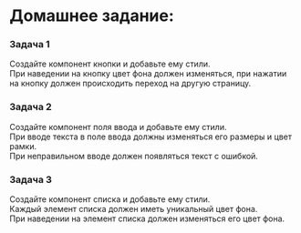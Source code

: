 # Домашнее задание:

### Задача 1
Создайте компонент кнопки и добавьте ему стили.\
При наведении на кнопку цвет фона должен изменяться, при нажатии на кнопку должен происходить переход на другую страницу.

### Задача 2
Создайте компонент поля ввода и добавьте ему стили.\
При вводе текста в поле ввода должны изменяться его размеры и цвет рамки.\
При неправильном вводе должен появляться текст с ошибкой.


### Задача 3
Создайте компонент списка и добавьте ему стили. \
Каждый элемент списка должен иметь уникальный цвет фона. \
При наведении на элемент списка должен изменяться его цвет фона.